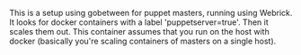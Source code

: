 This is a setup using gobetween for puppet masters, running using Webrick. It
looks for docker containers with a label 'puppetserver=true'. Then it scales
them out. This container assumes that you run on the host with docker
(basically you're scaling containers of masters on a single host).
